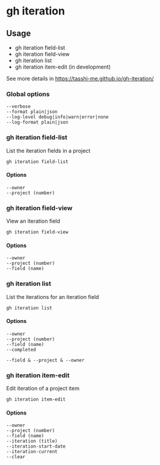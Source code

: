 # gh iteration

## Usage

- gh iteration field-list
- gh iteration field-view
- gh iteration list
- gh iteration item-edit (in development)

See more details in https://tasshi-me.github.io/gh-iteration/

### Global options

```
--verbose
--format plain|json
--log-level debug|info|warn|error|none
--log-format plain|json
```

### gh iteration field-list

List the iteration fields in a project

```shell
gh iteration field-list
```
#### Options

```
--owner
--project (number)
```

### gh iteration field-view

View an iteration field

```shell
gh iteration field-view
```

#### Options

```
--owner
--project (number)
--field (name)
```

### gh iteration list

List the iterations for an iteration field

```shell
gh iteration list
```

#### Options

```
--owner
--project (number)
--field (name)
--completed

--field & --project & --owner
```

### gh iteration item-edit

Edit iteration of a project item

```shell
gh iteration item-edit
```

#### Options

```
--owner
--project (number)
--field (name)
--iteration (title)
--iteration-start-date
--iteration-current
--clear
```
